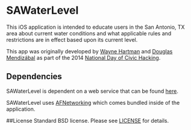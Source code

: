# SAWaterLevel

This iOS application is intended to educate users in the San Antonio, TX area about current water conditions and what applicable rules and restrictions are in effect based upon its current level.

This app was originally developed by [Wayne Hartman](http://waynehartman.com) and [Douglas Mendizábal](https://github.com/dmend?tab=activity) as part of the 2014 [National Day of Civic Hacking](http://hackforchange.org/).


## Dependencies
SAWaterLevel is dependent on a web service that can be found [here](https://github.com/opensatx/sawaterlevel-api).

SAWaterLevel uses [AFNetworking](https://github.com/AFNetworking/AFNetworking) which comes bundled inside of the application.


##License
Standard BSD license.  Please see [LICENSE](LICENSE) for details.
